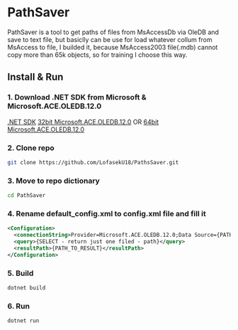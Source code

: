 # PathSaver

PathSaver is a tool to get paths of files from MsAccessDb via OleDB and save to text file, but basiclly can be use for load whatever collum from MsAccess to file, I builded it, because MsAccess2003 file(.mdb) cannot copy more than 65k objects, so for training I choose this way. 

## Install & Run
### 1. Download .NET SDK from Microsoft & Microsoft.ACE.OLEDB.12.0
[.NET SDK](https://dotnet.microsoft.com/en-us/download)
[32bit Microsoft.ACE.OLEDB.12.0](https://web.archive.org/web/20240214170634if_/https://download.microsoft.com/download/2/4/3/24375141-E08D-4803-AB0E-10F2E3A07AAA/AccessDatabaseEngine.exe) OR [64bit Microsoft.ACE.OLEDB.12.0](https://web.archive.org/web/20240214170634if_/https://download.microsoft.com/download/2/4/3/24375141-E08D-4803-AB0E-10F2E3A07AAA/AccessDatabaseEngine_X64.exe)
### 2. Clone repo
```bash
git clone https://github.com/LofasekU18/PathsSaver.git
```
### 3. Move to repo dictionary
```bash
cd PathSaver
```
### 4. Rename default_config.xml to config.xml file and fill it
```xml
<Configuration>
  <connectionString>Provider=Microsoft.ACE.OLEDB.12.0;Data Source={PATH_TO_DB};</connectionString>
  <query>{SELECT - return just one filed - path}</query>
  <resultPath>{PATH_TO_RESULT}</resultPath>
</Configuration>
```
### 5. Build
```bash
dotnet build
```
### 6. Run
```bash
dotnet run
```
